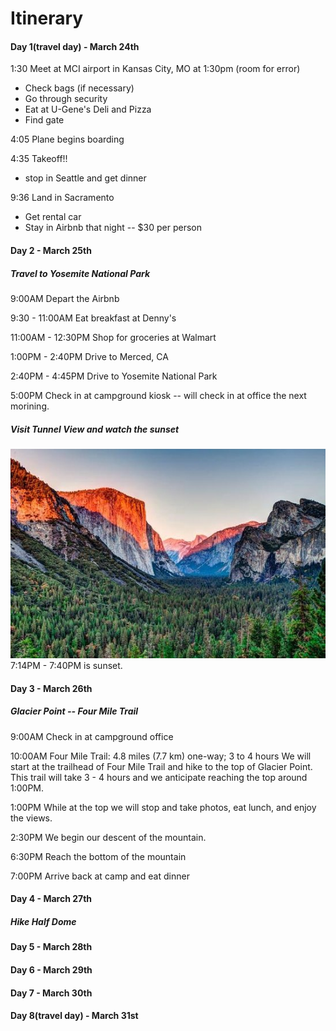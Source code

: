 # Itinerary
#### Day 1(travel day) - March 24th
1:30     Meet at MCI airport in Kansas City, MO at 1:30pm (room for error)
* Check bags (if necessary)
* Go through security
* Eat at U-Gene's Deli and Pizza
* Find gate
            
4:05     Plane begins boarding

4:35     Takeoff!!
* stop in Seattle and get dinner

9:36     Land in Sacramento
* Get rental car
* Stay in Airbnb that night -- $30 per person
#### Day 2 - March 25th
##### Travel to Yosemite National Park
9:00AM Depart the Airbnb

9:30 - 11:00AM Eat breakfast at Denny's

11:00AM - 12:30PM Shop for groceries at Walmart

1:00PM - 2:40PM Drive to Merced, CA

2:40PM - 4:45PM Drive to Yosemite National Park

5:00PM Check in at campground kiosk -- will check in at office the next morining.

##### Visit Tunnel View and watch the sunset
![Tunnel View Sunset](https://github.com/danielking13/TripProjectSE/blob/master/yosemite-sunset.jpg "Tunnel View Sunset")
7:14PM - 7:40PM is sunset. 

#### Day 3 - March 26th
##### Glacier Point -- Four Mile Trail
9:00AM Check in at campground office

10:00AM Four Mile Trail: 4.8 miles (7.7 km) one-way; 3 to 4 hours
We will start at the trailhead of Four Mile Trail and hike to the top of Glacier Point. This trail will take 3 - 4 hours and we anticipate reaching the top around 1:00PM.

1:00PM While at the top we will stop and take photos, eat lunch, and enjoy the views.

2:30PM We begin our descent of the mountain. 

6:30PM Reach the bottom of the mountain

7:00PM Arrive back at camp and eat dinner

#### Day 4 - March 27th
##### Hike Half Dome

#### Day 5 - March 28th

#### Day 6 - March 29th

#### Day 7 - March 30th

#### Day 8(travel day) - March 31st
